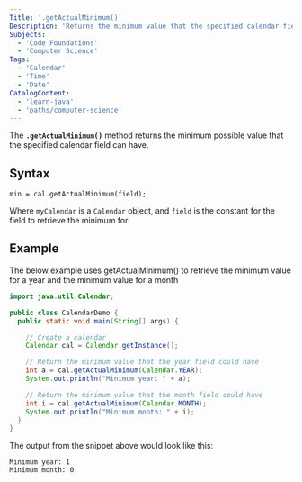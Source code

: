 ```yaml
---
Title: '.getActualMinimum()'
Description: 'Returns the minimum value that the specified calendar field could have based on the time value of the calendar.'
Subjects:
  - 'Code Foundations'
  - 'Computer Science'
Tags:
  - 'Calendar'
  - 'Time'
  - 'Date'
CatalogContent:
  - 'learn-java'
  - 'paths/computer-science'
---
```


The **`.getActualMinimum()`** method returns the minimum possible value that the specified calendar field can have.

## Syntax

```pseudo
min = cal.getActualMinimum(field);
```
Where `myCalendar` is a `Calendar` object, and `field` is the constant for the field to retrieve the minimum for.

## Example

The below example uses getActualMinimum() to retrieve the minimum value for a year and the minimum value for a month

```java
import java.util.Calendar;

public class CalendarDemo {
  public static void main(String[] args) {

    // Create a calendar
    Calendar cal = Calendar.getInstance();

    // Return the minimum value that the year field could have
    int a = cal.getActualMinimum(Calendar.YEAR);
    System.out.println("Minimum year: " + a);

    // Return the minimum value that the month field could have
    int i = cal.getActualMinimum(Calendar.MONTH);
    System.out.println("Minimum month: " + i);
  }
}
```

The output from the snippet above would look like this:

```shell
Minimum year: 1
Minimum month: 0
```
